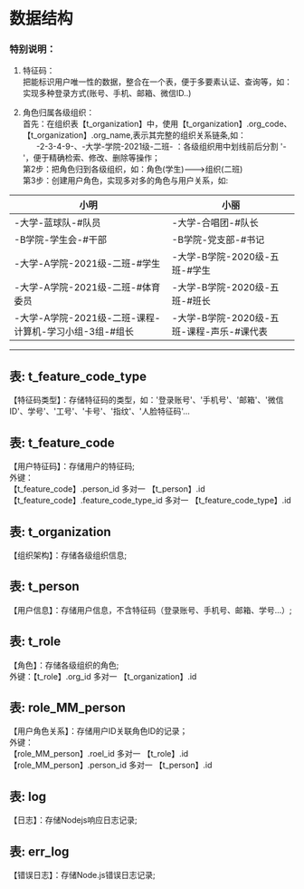 # 数据结构<br/>
### 特别说明：
1. 特征码：<br/>
把能标识用户唯一性的数据，整合在一个表，便于多要素认证、查询等，如：实现多种登录方式(账号、手机、邮箱、微信ID..)<br/>

2. 角色归属各级组织：<br/>
首先：在组织表【t_organization】中，使用【t_organization】.org_code、【t_organization】.org_name,表示其完整的组织关系链条,如：<br/>
&nbsp;&nbsp;&nbsp;&nbsp;&nbsp;&nbsp;-2-3-4-9-、-大学-学院-2021级-二班- ：各级组织用中划线前后分割 '-'，便于精确检索、修改、删除等操作；<br/>
第2步：把角色归到各级组织，如：角色(学生)--->组织(二班)<br/>
第3步：创建用户角色，实现多对多的角色与用户关系，如:<br/>

| 小明             | 小丽             |
| ---------------- | ---------------- |
| -大学-蓝球队-#队员 | -大学-合唱团-#队长 |
| -B学院-学生会-#干部 | -B学院-党支部-#书记 |
| -大学-A学院-2021级-二班-#学生 | -大学-B学院-2020级-五班-#学生 |
| -大学-A学院-2021级-二班-#体育委员 | -大学-B学院-2020级-五班-#班长 |
| -大学-A学院-2021级-二班-课程-计算机-学习小组-3组-#组长 | -大学-B学院-2020级-五班-课程-声乐-#课代表 |

---
## 表: t_feature_code_type
【特征码类型】：存储特征码的类型，如：'登录账号'、'手机号'、'邮箱'、'微信ID'、学号'、'工号'、'卡号'、'指纹'、'人脸特征码'...<br/>

## 表: t_feature_code
【用户特征码】：存储用户的特征码;<br/>
外键：<br/>
【t_feature_code】.person_id 多对一 【t_person】.id<br/>
【t_feature_code】.feature_code_type_id 多对一 【t_feature_code_type】.id<br/>

## 表: t_organization
【组织架构】：存储各级组织信息;<br/>

## 表: t_person
【用户信息】：存储用户信息，不含特征码（登录账号、手机号、邮箱、学号...）;<br/>

## 表: t_role
【角色】：存储各级组织的角色;<br/>
外键：【t_role】.org_id 多对一 【t_organization】.id<br/>

## 表: role_MM_person
【用户角色关系】：存储用户ID关联角色ID的记录；<br/>
外键：<br/>
【role_MM_person】.roel_id 多对一 【t_role】.id <br/>
【role_MM_person】.person_id 多对一 【t_person】.id <br/>

## 表: log
【日志】：存储Nodejs响应日志记录;<br/>

## 表: err_log
【错误日志】：存储Node.js错误日志记录;<br/>
